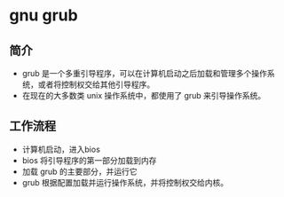 # gnu grub
## 简介
* grub 是一个多重引导程序，可以在计算机启动之后加载和管理多个操作系统，或者将控制权交给其他引导程序。
* 在现在的大多数类 unix 操作系统中，都使用了 grub 来引导操作系统。
## 工作流程
* 计算机启动，进入bios
* bios 将引导程序的第一部分加载到内存
* 加载 grub 的主要部分，并运行它
* grub 根据配置加载并运行操作系统，并将控制权交给内核。
